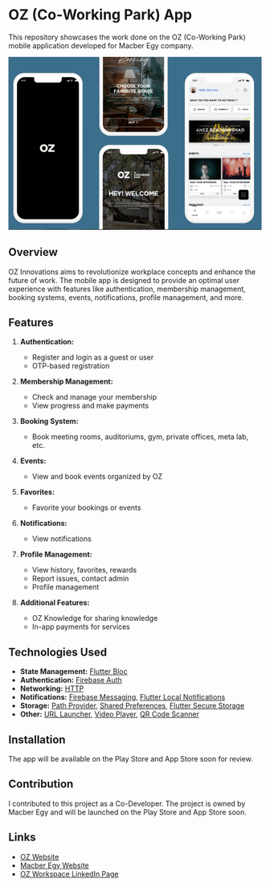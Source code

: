 # OZ (Co-Working Park) App

This repository showcases the work done on the OZ (Co-Working Park) mobile application developed for Macber Egy company.

![Alt text](screen_shots/Screenshot_1.png)

## Overview

OZ Innovations aims to revolutionize workplace concepts and enhance the future of work. The mobile app is designed to provide an optimal user experience with features like authentication, membership management, booking systems, events, notifications, profile management, and more.

## Features

1. **Authentication:**
   - Register and login as a guest or user
   - OTP-based registration

2. **Membership Management:**
   - Check and manage your membership
   - View progress and make payments

3. **Booking System:**
   - Book meeting rooms, auditoriums, gym, private offices, meta lab, etc.

4. **Events:**
   - View and book events organized by OZ

5. **Favorites:**
   - Favorite your bookings or events

6. **Notifications:**
   - View notifications

7. **Profile Management:**
   - View history, favorites, rewards
   - Report issues, contact admin
   - Profile management

8. **Additional Features:**
   - OZ Knowledge for sharing knowledge
   - In-app payments for services

## Technologies Used

- **State Management:** [Flutter Bloc](https://pub.dev/packages/flutter_bloc)
- **Authentication:** [Firebase Auth](https://pub.dev/packages/firebase_auth)
- **Networking:** [HTTP](https://pub.dev/packages/http)
- **Notifications:** [Firebase Messaging](https://pub.dev/packages/firebase_messaging), [Flutter Local Notifications](https://pub.dev/packages/flutter_local_notifications)
- **Storage:** [Path Provider](https://pub.dev/packages/path_provider), [Shared Preferences](https://pub.dev/packages/shared_preferences), [Flutter Secure Storage](https://pub.dev/packages/flutter_secure_storage)
- **Other:** [URL Launcher](https://pub.dev/packages/url_launcher), [Video Player](https://pub.dev/packages/video_player), [QR Code Scanner](https://pub.dev/packages/qr_code_scanner)

## Installation

The app will be available on the Play Store and App Store soon for review.

## Contribution

I contributed to this project as a Co-Developer. The project is owned by Macber Egy and will be launched on the Play Store and App Store soon.

## Links

- [OZ Website](https://)
- [Macber Egy Website](https://macber.co/our-work/1)
- [OZ Workspace LinkedIn Page](https://www.linkedin.com/company/oz-a-coworking-park/posts/?feedView=all)
